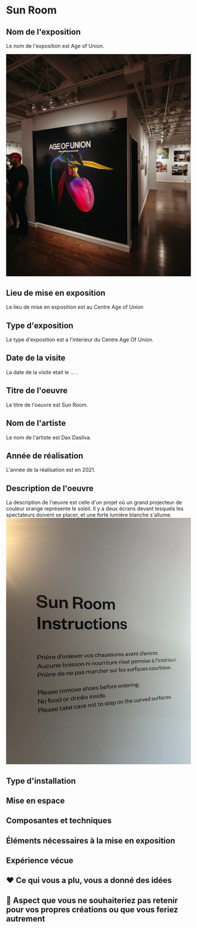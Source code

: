 # Sun Room

## Nom de l'exposition
Le nom de l'exposition est Age of Union.

![Media](Media/age_union.jpg)
## Lieu de mise en exposition
Le lieu de mise en exposition est au Centre Age of Union

## Type d'exposition
Le type d'exposition est a l'interieur du Centre Age Of Union. 

## Date de la visite
La date de la visite etait le ... .

## Titre de l'oeuvre
Le titre de l'oeuvre est Sun Room.

## Nom de l'artiste
Le nom de l'artiste est Dax Dasilva. 

## Année de réalisation 
L'année de la réalisation est en 2021. 

## Description de l'oeuvre
La description de l'œuvre est celle d'un projet où un grand projecteur de couleur orange représente le soleil. Il y a deux écrans devant lesquels les spectateurs doivent se placer, et une forte lumière blanche s'allume. 
![Media](Media/plan_expo.jpg)

## Type d'installation 



## Mise en espace




## Composantes et techniques


## Éléments nécessaires à la mise en exposition


## Expérience vécue


## ❤️ Ce qui vous a plu, vous a donné des idées


## 🤔 Aspect que vous ne souhaiteriez pas retenir pour vos propres créations ou que vous feriez autrement



